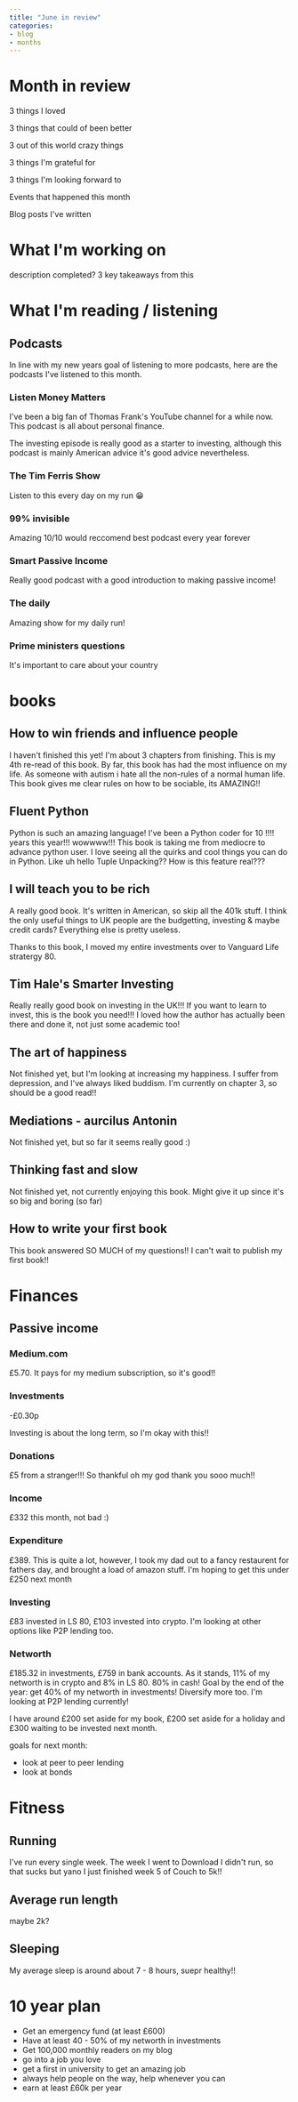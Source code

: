 ```yaml
---
title: "June in review"
categories:
- blog
- months
---
```


# Month in review

3 things I loved

3 things that could of been better

3 out of this world crazy things

3 things I'm grateful for

3 things I'm looking forward to

Events that happened this month

Blog posts I've written


# What I'm working on

<name here>
description
completed?
3 key takeaways from this



# What I'm reading / listening

## Podcasts

In line with my new years goal of listening to more podcasts, here are the podcasts I've listened to this month.

### Listen Money Matters

I've been a big fan of Thomas Frank's YouTube channel for a while now. This podcast is all about personal finance. 

The investing episode is really good as a starter to investing, although this podcast is mainly American advice it's good advice nevertheless.

### The Tim Ferris Show
Listen to this every day on my run 😁

### 99% invisible
Amazing 10/10 would reccomend best podcast every year forever 

### Smart Passive Income
Really good podcast with a good introduction to making passive income!

### The daily

Amazing show for my daily run!

### Prime ministers questions

It's important to care about your country

# books

## How to win friends and influence people
I haven't finished this yet! I'm about 3 chapters from finishing. This is my 4th re-read of this book. By far, this book has had the most influence on my life. As someone with autism i hate all the non-rules of a normal human life. This book gives me clear rules on how to be sociable, its AMAZING!!

## Fluent Python

Python is such an amazing language! I've been a Python coder for 10 !!!! years this year!!! wowwww!!! This book is taking me from mediocre to advance python user. I love seeing all the quirks and cool things you can do in Python. Like uh hello Tuple Unpacking?? How is this feature real???

## I will teach you to be rich

A really good book. It's written in American, so skip all the 401k stuff. I think the only useful things to UK people are the budgetting, investing & maybe credit cards? Everything else is pretty useless. 

Thanks to this book, I moved my entire investments over to Vanguard Life stratergy 80.

## Tim Hale's Smarter Investing

Really really good book on investing in the UK!!! If you want to learn to invest, this is the book you need!!! I loved how the author has actually been there and done it, not just some academic too!

## The art of happiness

Not finished yet, but I'm looking at increasing my happiness. I suffer from depression, and I've always liked buddism. I'm currently on chapter 3, so should be a good read!!

## Mediations - aurcilus Antonin

Not finished yet, but so far it seems really good :)

## Thinking fast and slow

Not finished yet, not currently enjoying this book. Might give it up since it's so big and boring (so far)

## How to write your first book

This book answered SO MUCH of my questions!! I can't wait to publish my first book!!

# Finances

## Passive income

### Medium.com

£5.70. It pays for my medium subscription, so it's good!!

### Investments
-£0.30p

Investing is about the long term, so I'm okay with this!!


### Donations

£5 from a stranger!!! So thankful oh my god thank you sooo much!!

### Income

£332 this month, not bad :)

### Expenditure

£389. This is quite a lot, however, I took my dad out to a fancy restaurent for fathers day, and brought a load of amazon stuff. I'm hoping to get this under £250 next month

### Investing

£83 invested in LS 80, £103 invested into crypto. I'm looking at other options like P2P lending too.

### Networth

£185.32 in investments, £759 in bank accounts. As it stands, 11% of my networth is in crypto and 8% in LS 80. 80% in cash! Goal by the end of the year: get 40% of my networth in investments! Diversify more too. I'm looking at P2P lending currently!

I have around £200 set aside for my book, £200 set aside for a holiday and £300 waiting to be invested next month.

goals for next month:
* look at peer to peer lending
* look at bonds

# Fitness

## Running

I've run every single week. The week I went to Download I didn't run, so that sucks but yano
I just finished week 5 of Couch to 5k!!

## Average run length
maybe 2k?

## Sleeping

My average sleep is around about 7 - 8 hours, suepr healthy!!

# 10 year plan

* Get an emergency fund (at least £600)
* Have at least 40 - 50% of my networth in investments
* Get 100,000 monthly readers on my blog
* go into a job you love
* get a first in university to get an amazing job
* always help people on the way, help whenever you can
* earn at least £60k per year
